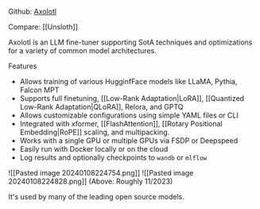 Github: [Axolotl](https://github.com/OpenAccess-AI-Collective/axolotl)

Compare: [[Unsloth]]

Axolotl is an LLM fine-tuner supporting SotA techniques and optimizations for a variety of common model architectures.

Features
- Allows training of various HugginfFace models like LLaMA, Pythia, Falcon MPT
- Supports full finetuning, [[Low-Rank Adaptation|LoRA]], [[Quantized Low-Rank Adaptation|QLoRA]], Relora, and GPTQ
- Allows customizable configurations using simple YAML files or CLI
- Integrated with xformer, [[FlashAttention]], [[Rotary Positional Embedding|RoPE]] scaling, and multipacking.
- Works with a single GPU or multiple GPUs via FSDP or Deepspeed
- Easily run with Docker locally or on the cloud
- Log results and optionally checkpoints to `wandb` or `mlflow`



![[Pasted image 20240108224754.png]]
![[Pasted image 20240108224828.png]]
(Above: Roughly 11/2023)


It's used by many of the leading open source models.








